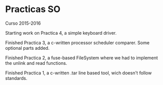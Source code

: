 # Practicas SO
Curso 2015-2016

Starting work on Practica 4, a simple keyboard driver.

Finished Practica 3, a c-written processor scheduler comparer. Some optional parts added.

Finished Practica 2, a fuse-based FileSystem where we had to implement the unlink and read functions.

Finished Practica 1, a c-written .tar line based tool, wich doesn't follow standards.